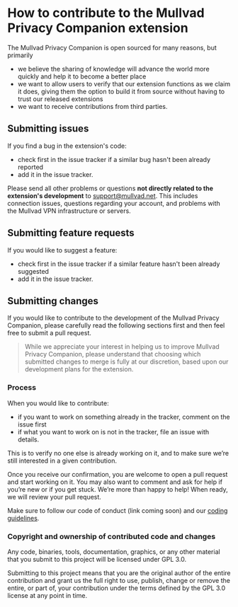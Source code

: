 # How to contribute to the Mullvad Privacy Companion extension

The Mullvad Privacy Companion is open sourced for many reasons, but primarily

- we believe the sharing of knowledge will advance the world more quickly and help it to become a
  better place
- we want to allow users to verify that our extension functions as we claim it does, giving them the
  option to build it from source without having to trust our released extensions
- we want to receive contributions from third parties.

## Submitting issues

If you find a bug in the extension's code:

- check first in the issue tracker if a similar bug hasn't been already reported
- add it in the issue tracker.

Please send all other problems or questions **not directly related to the extension's development**
to [support@mullvad.net](mailto:support@mullvad.net). This includes connection issues, questions
regarding your account, and problems with the Mullvad VPN infrastructure or servers.

## Submitting feature requests

If you would like to suggest a feature:

- check first in the issue tracker if a similar feature hasn't been already suggested
- add it in the issue tracker.

## Submitting changes

If you would like to contribute to the development of the Mullvad Privacy Companion, please
carefully read the following sections first and then feel free to submit a pull request.

> While we appreciate your interest in helping us to improve Mullvad Privacy Companion, please
> understand that choosing which submitted changes to merge is fully at our discretion, based upon
> our development plans for the extension.

### Process

When you would like to contribute:

- if you want to work on something already in the tracker, comment on the issue first
- if what you want to work on is not in the tracker, file an issue with details.

This is to verify no one else is already working on it, and to make sure we’re still interested in a
given contribution.

Once you receive our confirmation, you are welcome to open a pull request and start working on it.
You may also want to comment and ask for help if you’re new or if you get stuck. We’re more than
happy to help! When ready, we will review your pull request.

Make sure to follow our code of conduct (link coming soon) and our
[coding guidelines](https://github.com/mullvad/coding-guidelines).

### Copyright and ownership of contributed code and changes

Any code, binaries, tools, documentation, graphics, or any other material that you submit to this
project will be licensed under GPL 3.0.

Submitting to this project means that you are the original author of the entire contribution and
grant us the full right to use, publish, change or remove the entire, or part of, your contribution
under the terms defined by the GPL 3.0 license at any point in time.
